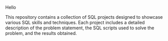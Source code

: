 Hello


This repository contains a collection of SQL projects designed to showcase various SQL skills and techniques. Each project includes a detailed description of the problem statement, the SQL scripts used to solve the problem, and the results obtained.
